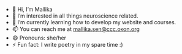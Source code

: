 - 👋 Hi, I’m Mallika
- 👀 I’m interested in all things neuroscience related.
- 🌱 I’m currently learning how to develop my website and courses.
- 📫 You can reach me at mallika.sen@ccc.oxon.org
- 😄 Pronouns: she/her
- ⚡ Fun fact: I write poetry in my spare time :)

<!---
MalliSen/MalliSen is a ✨ special ✨ repository because its `README.md` (this file) appears on your GitHub profile.
You can click the Preview link to take a look at your changes.
--->
